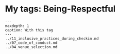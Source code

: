# My tags: Being-Respectful

```{toctree}
---
maxdepth: 1
caption: With this tag
---
../11_inclusive_practices_during_checkin.md
../07_code_of_conduct.md
../04_venue_selection.md
```
